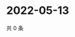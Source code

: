 # 2022-05-13

共 0 条

<!-- BEGIN WEIBO -->
<!-- 最后更新时间 Fri May 13 2022 15:16:41 GMT+0800 (China Standard Time) -->

<!-- END WEIBO -->
